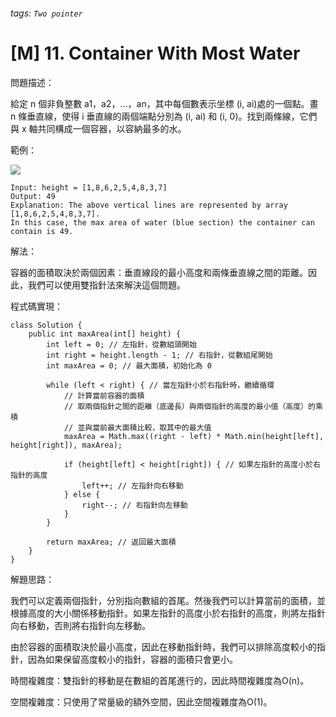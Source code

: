 ###### tags: `Two pointer`
# [M] 11. Container With Most Water

問題描述：

給定 n 個非負整數 a1，a2，...，an，其中每個數表示坐標 (i, ai)處的一個點。畫 n 條垂直線，使得 i 垂直線的兩個端點分別為 (i, ai) 和 (i, 0)。找到兩條線，它們與 x 軸共同構成一個容器，以容納最多的水。

範例：

![](https://i.imgur.com/hKAe2Lb.png)
```java=
Input: height = [1,8,6,2,5,4,8,3,7]
Output: 49
Explanation: The above vertical lines are represented by array [1,8,6,2,5,4,8,3,7]. 
In this case, the max area of water (blue section) the container can contain is 49.
```

解法：

容器的面積取決於兩個因素：垂直線段的最小高度和兩條垂直線之間的距離。因此，我們可以使用雙指針法來解決這個問題。

程式碼實現：
```java=
class Solution {
    public int maxArea(int[] height) {
        int left = 0; // 左指針，從數組頭開始
        int right = height.length - 1; // 右指針，從數組尾開始
        int maxArea = 0; // 最大面積，初始化為 0

        while (left < right) { // 當左指針小於右指針時，繼續循環
            // 計算當前容器的面積
            // 取兩個指針之間的距離（底邊長）與兩個指針的高度的最小值（高度）的乘積
            // 並與當前最大面積比較，取其中的最大值
            maxArea = Math.max((right - left) * Math.min(height[left], height[right]), maxArea);

            if (height[left] < height[right]) { // 如果左指針的高度小於右指針的高度
                left++; // 左指針向右移動
            } else {
                right--; // 右指針向左移動
            }
        }

        return maxArea; // 返回最大面積
    }
}
```

解題思路：

我們可以定義兩個指針，分別指向數組的首尾。然後我們可以計算當前的面積，並根據高度的大小關係移動指針。如果左指針的高度小於右指針的高度，則將左指針向右移動，否則將右指針向左移動。

由於容器的面積取決於最小高度，因此在移動指針時，我們可以排除高度較小的指針，因為如果保留高度較小的指針，容器的面積只會更小。

時間複雜度：雙指針的移動是在數組的首尾進行的，因此時間複雜度為O(n)。

空間複雜度：只使用了常量級的額外空間，因此空間複雜度為O(1)。